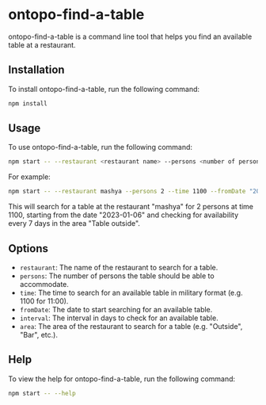 # ontopo-find-a-table
ontopo-find-a-table is a command line tool that helps you find an available table at a restaurant.

## Installation
To install ontopo-find-a-table, run the following command:
```sh
npm install
```
## Usage
To use ontopo-find-a-table, run the following command:
```sh
npm start -- --restaurant <restaurant name> --persons <number of persons> --time <time in military format> --fromDate <date> --interval <interval in days> --area <area>
```
For example:
```sh
npm start -- --restaurant mashya --persons 2 --time 1100 --fromDate "2023-01-06" --interval 7 --area "Table outside"
```

This will search for a table at the restaurant "mashya" for 2 persons at time 1100, starting from the date "2023-01-06" and checking for availability every 7 days in the area "Table outside".

## Options
* `restaurant`: The name of the restaurant to search for a table.
* `persons`: The number of persons the table should be able to accommodate.
* `time`: The time to search for an available table in military format (e.g. 1100 for 11:00).
* `fromDate`: The date to start searching for an available table.
* `interval`: The interval in days to check for an available table.
* `area`: The area of the restaurant to search for a table (e.g. "Outside", "Bar", etc.).

## Help
To view the help for ontopo-find-a-table, run the following command:

```sh
npm start -- --help
```